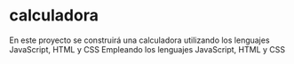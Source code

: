 # calculadora
En este proyecto se construirá una calculadora utilizando los lenguajes JavaScript, HTML y CSS
Empleando los lenguajes JavaScript, HTML y CSS
